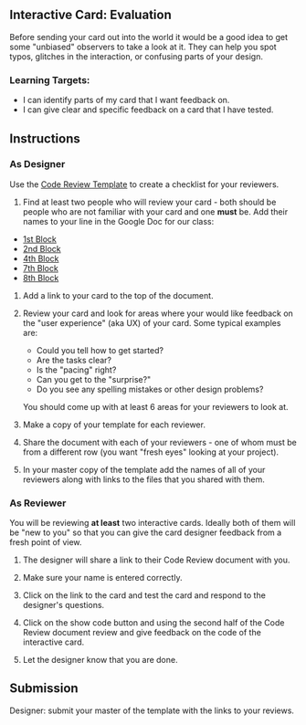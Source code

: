 [//]: # ( <p><iframe src="https://douglasurner.github.io/GDP1/projects/1/P1.2-develop" width="100%" height="666px"></iframe></p> )

## Interactive Card: Evaluation

Before sending your card out into the world it would be a good idea to get some "unbiased" observers to take a look at it. They can help you spot typos, glitches in the interaction, or confusing parts of your design.

### Learning Targets:

* I can identify parts of my card that I want feedback on.
* I can give clear and specific feedback on a card that I have tested.

## Instructions

### As Designer

Use the [Code Review Template](https://docs.google.com/document/d/1NDfkEjUnvuOulfhg7pOFeiSfc_4hECur1N7IB86OwH8/edit?usp=sharing) to create a checklist for your reviewers.

1. Find at least two people who will review your card - both should be people who are not familiar with your card and one **must** be. Add their names to your line in the Google Doc for our class:

* [1st Block](https://docs.google.com/document/d/18FOUJhEGyI6N7eta2hDRgT2tCQTeiNj4hfuQXt4vzrY/edit?usp=sharing)
* [2nd Block](https://docs.google.com/document/d/1xU_mc220EIYGSoIJlbgLaYti9VCp9ut_ZeWG2EdUmyI/edit?usp=sharing)
* [4th Block](https://docs.google.com/document/d/1D5c0YPS_q9yC68G29fb4kcSk9csL92HXz-4pKqVjK5M/edit?usp=sharing)
* [7th Block](https://docs.google.com/document/d/1nEgvJF0CLUraTNgXfxBqNQjua5U7rYi6Ef37XvKWJFY/edit?usp=sharing)
* [8th Block](https://docs.google.com/document/d/1Vz4EKLSO6Xru8OFg-5a5UjUCHl8NigSYBYkUatuJ7yY/edit?usp=sharing)

1. Add a link to your card to the top of the document.

1. Review your card and look for areas where your would like feedback on the "user experience" (aka UX) of your card. Some typical examples are:
   - Could you tell how to get started?
   - Are the tasks clear?
   - Is the "pacing" right?
   - Can you get to the "surprise?"
   - Do you see any spelling mistakes or other design problems?

   You should come up with at least 6 areas for your reviewers to look at.

1. Make a copy of your template for each reviewer.

1. Share the document with each of your reviewers - one of whom must be from a different row (you want "fresh eyes" looking at your project).

1. In your master copy of the template add the names of all of your reviewers along with links to the files that you shared with them.

### As Reviewer

You will be reviewing **at least** two interactive cards. Ideally both of them will be "new to you" so that you can give the card designer feedback from a fresh point of view.

1. The designer will share a link to their Code Review document with you.

1. Make sure your name is entered correctly.

1. Click on the link to the card and test the card and respond to the designer's questions.

1. Click on the show code button and using the second half of the Code Review document review and give feedback on the code of the interactive card.

1. Let the designer know that you are done.

## Submission

Designer: submit your master of the template with the links to your reviews.
